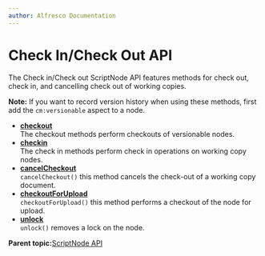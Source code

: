 ```yaml
---
author: Alfresco Documentation
---
```


# Check In/Check Out API

The Check in/Check out ScriptNode API features methods for check out, check in, and cancelling check out of working copies.

**Note:** If you want to record version history when using these methods, first add the `cm:versionable` aspect to a node.

-   **[checkout](../references/API-JS-checkout.md)**  
The checkout methods perform checkouts of versionable nodes.
-   **[checkin](../references/API-JS-checkin.md)**  
The check in methods perform check in operations on working copy nodes.
-   **[cancelCheckout](../references/API-JS-cancelCheckout.md)**  
`cancelCheckout()` this method cancels the check-out of a working copy document.
-   **[checkoutForUpload](../references/API-JS-checkoutForUpload.md)**  
`checkoutForUpload()` this method performs a checkout of the node for upload.
-   **[unlock](../references/API-JS-unlock.md)**  
`unlock()` removes a lock on the node.

**Parent topic:**[ScriptNode API](../references/API-JS-ScriptNode.md)

